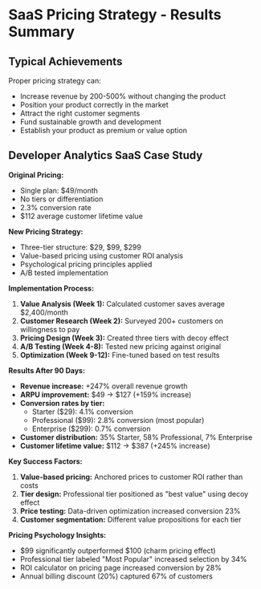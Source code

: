 # SaaS Pricing Strategy - Results Summary

## Typical Achievements
Proper pricing strategy can:
- Increase revenue by 200-500% without changing the product
- Position your product correctly in the market
- Attract the right customer segments
- Fund sustainable growth and development
- Establish your product as premium or value option

## Developer Analytics SaaS Case Study

**Original Pricing:**
- Single plan: $49/month
- No tiers or differentiation
- 2.3% conversion rate
- $112 average customer lifetime value

**New Pricing Strategy:**
- Three-tier structure: $29, $99, $299
- Value-based pricing using customer ROI analysis
- Psychological pricing principles applied
- A/B tested implementation

**Implementation Process:**
1. **Value Analysis (Week 1):** Calculated customer saves average $2,400/month
2. **Customer Research (Week 2):** Surveyed 200+ customers on willingness to pay
3. **Pricing Design (Week 3):** Created three tiers with decoy effect
4. **A/B Testing (Week 4-8):** Tested new pricing against original
5. **Optimization (Week 9-12):** Fine-tuned based on test results

**Results After 90 Days:**
- **Revenue increase:** +247% overall revenue growth
- **ARPU improvement:** $49 → $127 (+159% increase)
- **Conversion rates by tier:**
  - Starter ($29): 4.1% conversion
  - Professional ($99): 2.8% conversion (most popular)
  - Enterprise ($299): 0.7% conversion
- **Customer distribution:** 35% Starter, 58% Professional, 7% Enterprise
- **Customer lifetime value:** $112 → $387 (+245% increase)

**Key Success Factors:**
1. **Value-based pricing:** Anchored prices to customer ROI rather than costs
2. **Tier design:** Professional tier positioned as "best value" using decoy effect
3. **Price testing:** Data-driven optimization increased conversion 23%
4. **Customer segmentation:** Different value propositions for each tier

**Pricing Psychology Insights:**
- $99 significantly outperformed $100 (charm pricing effect)
- Professional tier labeled "Most Popular" increased selection by 34%
- ROI calculator on pricing page increased conversion by 28%
- Annual billing discount (20%) captured 67% of customers
